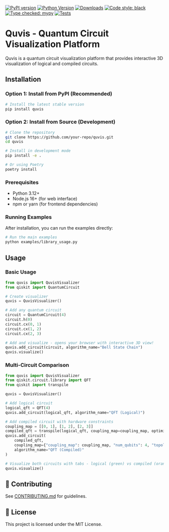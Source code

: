 [![PyPI version](https://img.shields.io/pypi/v/quvis.svg)](https://pypi.org/project/quvis/)
[![Python Version](https://img.shields.io/pypi/pyversions/quvis)](https://pypi.org/project/quvis/)
[![Downloads](https://img.shields.io/pypi/dm/quvis.svg)](https://pypi.org/project/quvis/)
[![Code style: black](https://img.shields.io/badge/code%20style-black-000000.svg)](https://github.com/psf/black)
[![Type checked: mypy](https://img.shields.io/badge/type%20checked-mypy-blue.svg)](https://mypy-lang.org/)
[![Tests](https://img.shields.io/github/actions/workflow/status/alejandrogonzalvo/quvis/tests.yml?branch=main&label=tests)](https://github.com/alejandrogonzalvo/quvis/actions)

# Quvis - Quantum Circuit Visualization Platform

Quvis is a quantum circuit visualization platform that provides interactive 3D visualization of logical and compiled circuits.

## Installation

### Option 1: Install from PyPI (Recommended)

```bash
# Install the latest stable version
pip install quvis
```

### Option 2: Install from Source (Development)

```bash
# Clone the repository
git clone https://github.com/your-repo/quvis.git
cd quvis

# Install in development mode
pip install -e .

# Or using Poetry
poetry install
```

### Prerequisites

- Python 3.12+
- Node.js 16+ (for web interface)
- npm or yarn (for frontend dependencies)

### Running Examples

After installation, you can run the examples directly:

```bash
# Run the main examples
python examples/library_usage.py

```

## **Usage**

### Basic Usage

```python
from quvis import QuvisVisualizer
from qiskit import QuantumCircuit

# Create visualizer
quvis = QuvisVisualizer()

# Add any quantum circuit
circuit = QuantumCircuit(4)
circuit.h(0)
circuit.cx(0, 1)
circuit.cx(1, 2)
circuit.cx(2, 3)

# Add and visualize - opens your browser with interactive 3D view!
quvis.add_circuit(circuit, algorithm_name="Bell State Chain")
quvis.visualize()
```

### Multi-Circuit Comparison

```python
from quvis import QuvisVisualizer
from qiskit.circuit.library import QFT
from qiskit import transpile

quvis = QuvisVisualizer()

# Add logical circuit
logical_qft = QFT(4)
quvis.add_circuit(logical_qft, algorithm_name="QFT (Logical)")

# Add compiled circuit with hardware constraints
coupling_map = [[0, 1], [1, 2], [2, 3]]
compiled_qft = transpile(logical_qft, coupling_map=coupling_map, optimization_level=2)
quvis.add_circuit(
    compiled_qft,
    coupling_map={"coupling_map": coupling_map, "num_qubits": 4, "topology_type": "line"},
    algorithm_name="QFT (Compiled)"
)

# Visualize both circuits with tabs - logical (green) vs compiled (orange)
quvis.visualize()
```

## 🤝 **Contributing**

See [CONTRIBUTING.md](CONTRIBUTING.md) for guidelines.

## 📄 **License**

This project is licensed under the MIT License.
